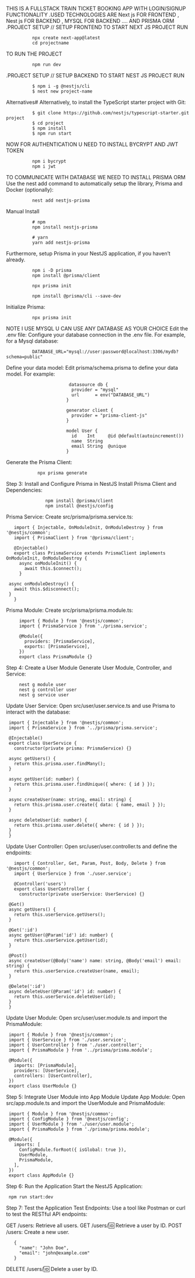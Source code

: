 THIS IS A FULLSTACK TRAIN TICKET BOOKING APP WITH LOGIN/SIGNUP FUNCTIONALITY 
.USED TECHNOLOGIES ARE Next js  FOR FRONTEND , Nest js FOR BACKEND , MYSQL FOR BACKEND .... AND PRISMA ORM 
.PROJECT SETUP // SETUP FRONTEND 
TO START NEXT JS PROJECT RUN  


              npx create next-app@latest
              cd projectname 

TO RUN THE PROJECT 

              npm run dev

.PROJECT SETUP // SETUP BACKEND 
TO START NEST JS PROJECT RUN 

              $ npm i -g @nestjs/cli
              $ nest new project-name

Alternatives#
Alternatively, to install the TypeScript starter project with Git:

              $ git clone https://github.com/nestjs/typescript-starter.git project
              $ cd project
              $ npm install
              $ npm run start

NOW  FOR AUTHENTICATION U NEED TO INSTALL BYCRYPT AND JWT TOKEN 

              npm i bycrypt
              npm i jwt

TO COMMUNICATE WITH DATABASE WE NEED TO INSTALL PRISMA ORM 
Use the nest add command to automatically setup the library, Prisma and Docker (optionally):

              nest add nestjs-prisma
Manual Install

              # npm
              npm install nestjs-prisma
            
              # yarn
              yarn add nestjs-prisma

Furthermore, setup Prisma in your NestJS application, if you haven’t already.

              npm i -D prisma
              npm install @prisma/client
              
              npx prisma init

              npm install @prisma/cli --save-dev

Initialize Prisma:

              npx prisma init

NOTE I USE MYSQL U CAN USE ANY DATABASE AS YOUR CHOICE 
Edit the .env file: Configure your database connection in the .env file. For example, for a Mysql database:

              DATABASE_URL="mysql://user:password@localhost:3306/mydb?schema=public"

Define your data model: Edit prisma/schema.prisma to define your data model. For example:
                             
                            datasource db {
                             provider = "mysql"
                             url      = env("DATABASE_URL")
                           }
                        
                           generator client {
                             provider = "prisma-client-js"
                           }
                        
                           model User {
                             id    Int     @id @default(autoincrement())
                             name  String
                             email String  @unique
                           }
Generate the Prisma Client:

                npx prisma generate

Step 3: Install and Configure Prisma in NestJS
Install Prisma Client and Dependencies:

                   npm install @prisma/client
                   npm install @nestjs/config

Prisma Service:
Create src/prisma/prisma.service.ts:

       import { Injectable, OnModuleInit, OnModuleDestroy } from '@nestjs/common';
       import { PrismaClient } from '@prisma/client';
    
       @Injectable()
       export class PrismaService extends PrismaClient implements OnModuleInit, OnModuleDestroy {
         async onModuleInit() {
           await this.$connect();
         }

     async onModuleDestroy() {
       await this.$disconnect();
     }
       }

Prisma Module: Create src/prisma/prisma.module.ts:

         import { Module } from '@nestjs/common';
         import { PrismaService } from './prisma.service';
      
         @Module({
           providers: [PrismaService],
           exports: [PrismaService],
         })
         export class PrismaModule {}


Step 4: Create a User Module
Generate User Module, Controller, and Service:

         nest g module user
         nest g controller user
         nest g service user

Update User Service: Open src/user/user.service.ts and use Prisma to interact with the database:

     import { Injectable } from '@nestjs/common';
     import { PrismaService } from '../prisma/prisma.service';
  
     @Injectable()
     export class UserService {
       constructor(private prisma: PrismaService) {}

     async getUsers() {
       return this.prisma.user.findMany();
     }

     async getUser(id: number) {
       return this.prisma.user.findUnique({ where: { id } });
     }

     async createUser(name: string, email: string) {
       return this.prisma.user.create({ data: { name, email } });
     }

     async deleteUser(id: number) {
       return this.prisma.user.delete({ where: { id } });
     }
     }

Update User Controller: Open src/user/user.controller.ts and define the endpoints:

       import { Controller, Get, Param, Post, Body, Delete } from '@nestjs/common';
       import { UserService } from './user.service';
    
       @Controller('users')
       export class UserController {
         constructor(private userService: UserService) {}

     @Get()
     async getUsers() {
       return this.userService.getUsers();
     }

     @Get(':id')
     async getUser(@Param('id') id: number) {
       return this.userService.getUser(id);
     }

     @Post()
     async createUser(@Body('name') name: string, @Body('email') email: string) {
       return this.userService.createUser(name, email);
     }

     @Delete(':id')
     async deleteUser(@Param('id') id: number) {
       return this.userService.deleteUser(id);
     }
     }


Update User Module: Open src/user/user.module.ts and import the PrismaModule:
  
     import { Module } from '@nestjs/common';
     import { UserService } from './user.service';
     import { UserController } from './user.controller';
     import { PrismaModule } from '../prisma/prisma.module';
  
     @Module({
       imports: [PrismaModule],
       providers: [UserService],
       controllers: [UserController],
     })
     export class UserModule {}


Step 5: Integrate User Module into App Module
Update App Module: Open src/app.module.ts and import the UserModule and PrismaModule:

     import { Module } from '@nestjs/common';
     import { ConfigModule } from '@nestjs/config';
     import { UserModule } from './user/user.module';
     import { PrismaModule } from './prisma/prisma.module';
  
     @Module({
       imports: [
         ConfigModule.forRoot({ isGlobal: true }),
         UserModule,
         PrismaModule,
       ],
     })
     export class AppModule {}

Step 6: Run the Application
Start the NestJS Application:

     npm run start:dev


Step 7: Test the Application
Test Endpoints:
Use a tool like Postman or curl to test the RESTful API endpoints:

GET /users: Retrieve all users.
GET /users/:id: Retrieve a user by ID.
POST /users: Create a new user.

       {
         "name": "John Doe",
         "email": "john@example.com"
       }
DELETE /users/:id: Delete a user by ID.
